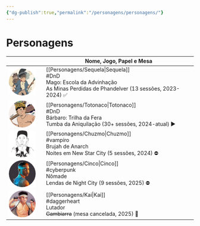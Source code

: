 ```yaml
---
{"dg-publish":true,"permalink":"/personagens/personagens/"}
---
```


# Personagens


|                          |     | Nome, Jogo, Papel e Mesa                                                                                        |
| ------------------------ | --- | --------------------------------------------------------------------------------------------------------------- |
| ![token-sequela.webp](/img/user/Imagens/Personagens/Tokens/token-sequela.webp)  |     | [[Personagens/Sequela\|Sequela]]<br>#DnD <br>Mago: Escola da Advinhação<br>As Minas Perdidas de Phandelver (13 sessões, 2023-2024) ✅ |
| ![token-totonaco.webp](/img/user/Imagens/Personagens/Tokens/token-totonaco.webp) |     | [[Personagens/Totonaco\|Totonaco]]<br>#DnD <br>Bárbaro: Trilha da Fera<br>Tumba da Aniquilação (30+ sessões, 2024-atual) ▶️           |
| ![token-chuzmo.webp](/img/user/Imagens/Personagens/Tokens/token-chuzmo.webp)   |     | [[Personagens/Chuzmo\|Chuzmo]]<br>#vampiro <br>Brujah de Anarch<br>Noites em New Star City (5 sessões, 2024) ⛔                      |
| ![token-cinco.webp](/img/user/Imagens/Personagens/Tokens/token-cinco.webp)    |     | [[Personagens/Cinco\|Cinco]]<br>#cyberpunk <br>Nômade<br>Lendas de Night City (9 sessões, 2025) ⛔                                  |
| ![token-kai.webp](/img/user/Imagens/Personagens/Tokens/token-kai.webp)      |     | [[Personagens/Kai\|Kai]]<br>#daggerheart <br>Lutador<br>~~Gambiarra~~ (mesa cancelada, 2025) 🫧                                  |
